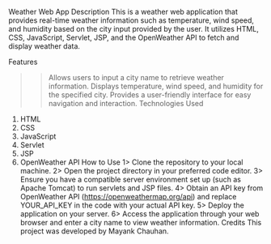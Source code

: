 Weather Web App
Description
This is a weather web application that provides real-time weather information such as temperature, wind speed, and humidity based on the city input provided by the user. It utilizes HTML, CSS, JavaScript, Servlet, JSP, and the OpenWeather API to fetch and display weather data.

Features
>> Allows users to input a city name to retrieve weather information.
>> Displays temperature, wind speed, and humidity for the specified city.
>> Provides a user-friendly interface for easy navigation and interaction.
Technologies Used
1. HTML
2. CSS
3. JavaScript
4. Servlet
5. JSP
6. OpenWeather API
How to Use
1> Clone the repository to your local machine.
2> Open the project directory in your preferred code editor.
3> Ensure you have a compatible server environment set up (such as Apache Tomcat) to run servlets and JSP files.
4> Obtain an API key from OpenWeather API (https://openweathermap.org/api) and replace YOUR_API_KEY in the code with your actual API key.
5> Deploy the application on your server.
6> Access the application through your web browser and enter a city name to view weather information.
Credits
This project was developed by Mayank Chauhan.
